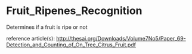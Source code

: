 # Fruit_Ripenes_Recognition
Determines if a fruit is ripe or not

reference article(s):
http://thesai.org/Downloads/Volume7No5/Paper_69-Detection_and_Counting_of_On_Tree_Citrus_Fruit.pdf

